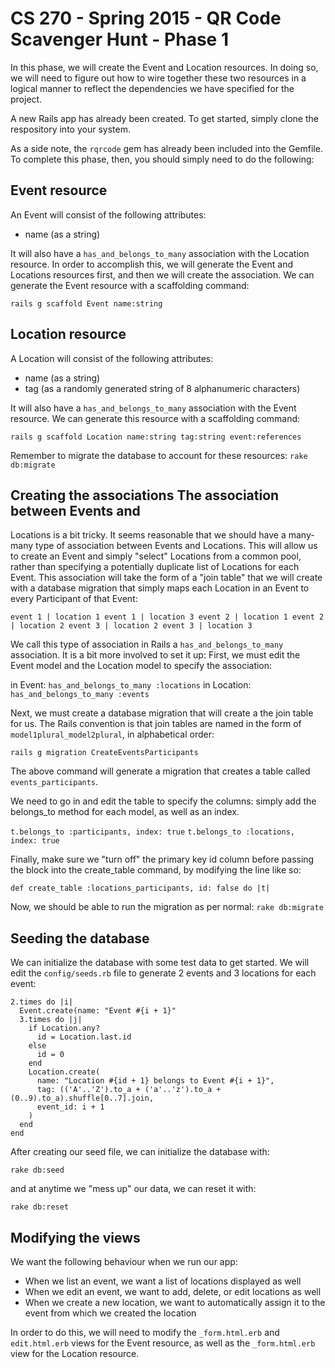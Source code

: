 # CS 270 - Spring 2015 - QR Code Scavenger Hunt - Phase 1

In this phase, we will create the Event and Location resources.  In
doing so, we will need to figure out how to wire together these two
resources in a logical manner to reflect the dependencies we have
specified for the project.

A new Rails app has already been created.  To get started, simply clone
the respository into your system.

As a side note, the `rqrcode` gem has already been included into the
Gemfile.  To complete this phase, then, you should simply need to do the
following:

## Event resource

An Event will consist of the following attributes:

- name (as a string)

It will also have a `has_and_belongs_to_many` association with the
Location resource.  In order to accomplish this, we will generate the
Event and Locations resources first, and then we will create the
association.  We can generate the Event resource with a scaffolding
command:

`rails g scaffold Event name:string`

## Location resource

A Location will consist of the following attributes:

- name (as a string)
- tag (as a randomly generated string of 8 alphanumeric characters)

It will also have a `has_and_belongs_to_many` association with the Event
resource.  We can generate this resource with a scaffolding command:

`rails g scaffold Location name:string tag:string event:references`

Remember to migrate the database to account for these resources: `rake
db:migrate`

## Creating the associations The association between Events and
Locations is a bit tricky. It seems reasonable that we should have a
many-many type of association between Events and Locations.  This will
allow us to create an Event and simply "select" Locations from a common
pool, rather than specifying a potentially duplicate list of Locations
for each Event.  This association will take the form of a "join table"
that we will create with a database migration that simply maps each
Location in an Event to every Participant of that Event:

`event 1 | location 1
event 1 | location 3
event 2 | location 1
event 2 | location 2
event 3 | location 2
event 3 | location 3`

We call this type of association in Rails a `has_and_belongs_to_many`
association.  It is a bit more involved to set it up: First, we must
edit the Event model and the Location model to specify the association:

in Event: `has_and_belongs_to_many :locations` in Location:
`has_and_belongs_to_many :events`

Next, we must create a database migration that will create a the join
table for us.  The Rails convention is that join tables are named in the
form of `model1plural_model2plural`, in alphabetical order:

`rails g migration CreateEventsParticipants`

The above command will generate a migration that creates a table called
`events_participants`.

We need to go in and edit the table to specify the columns: simply add
the belongs_to method for each model, as well as an index.

`t.belongs_to :participants, index: true` `t.belongs_to :locations,
index: true`

Finally, make sure we "turn off" the primary key id column before
passing the block into the create_table command, by modifying the line
like so:

`def create_table :locations_participants, id: false do |t|`

Now, we should be able to run the migration as per normal: `rake
db:migrate`

## Seeding the database

We can initialize the database with some test data to get started.  We
will edit the `config/seeds.rb` file to generate 2 events and 3
locations for each event:

```
2.times do |i|
  Event.create(name: "Event #{i + 1}"
  3.times do |j|
    if Location.any?
      id = Location.last.id
    else
      id = 0
    end
    Location.create(
      name: "Location #{id + 1} belongs to Event #{i + 1}",
      tag: (('A'..'Z').to_a + ('a'..'z').to_a + (0..9).to_a).shuffle[0..7].join,
      event_id: i + 1
    )
  end
end
```
After creating our seed file, we can initialize the database with:

`rake db:seed`

and at anytime we "mess up" our data, we can reset it with:

`rake db:reset`

## Modifying the views

We want the following behaviour when we run our app:

- When we list an event, we want a list of locations displayed as well
- When we edit an event, we want to add, delete, or edit locations as
  well
- When we create a new location, we want to automatically assign it to
  the event from which we created the location

In order to do this, we will need to modify the `_form.html.erb` and
`edit.html.erb` views for the Event resource, as well as the
`_form.html.erb` view for the Location resource.
